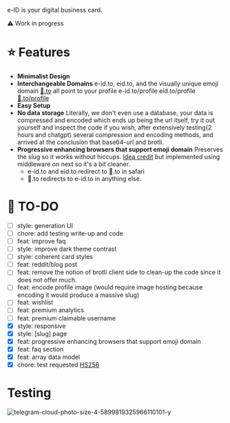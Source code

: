 e-ID is your digital business card.

⚠️ Work in progress

# ⭐ Features
- **Minimalist Design**
- **Interchangeable Domains** e-id.to, eid.to, and the visually unique emoji domain [👤️️.to](xn--mq8h.to) all point to your profile e-id.to/profile eid.to/profile [👤️️.to/profile](xn--mq8h.to/profile)
- **Easy Setup**
- **No data storage** Literally, we don't even use a database, your data is compressed and encoded which ends up being the url itself, try it out yourself and inspect the code if you wish, after extensively testing(2 hours and chatgpt) several compression and encoding methods, and arrived at the conclusion that base64-url and brotli.
- **Progressive enhancing browsers that support emoji domain** Preserves the slug so it works without hiccups. [Idea credit](https://github.com/jonroig/emojiurlifier) but implemented using middleware on next so it's a bit cleaner.
  - e-id.to and eid.to redirect to 👤️️️️.to in safari
  - 👤.to redirects to e-id.to in anything else.


# 📝 TO-DO
- [ ] style: generation UI
- [ ] chore: add testing write-up and code
- [ ] feat: improve faq
- [ ] style: improve dark theme contrast
- [ ] style: coherent card styles
- [ ] feat: reddit/blog post
- [ ] feat: remove the notion of brotli client side to clean-up the code since it does not offer much.
- [ ] feat: encode profile image (would require image hosting because encoding it would produce a massive slug)
- [ ] feat: wishlist
- [ ] feat: premium analytics
- [ ] feat: premium claimable username
- [x] style: responsive
- [x] style: [slug] page
- [x] feat: progressive enhancing browsers that support emoji domain
- [x] feat: faq section
- [x] feat: array data model
- [x] chore: test requested [HS256](https://pypi.org/project/python-jose/)

# Testing
![telegram-cloud-photo-size-4-5899819325966110101-y](https://github.com/adriangalilea/e-id/assets/90320947/a06d37a0-54b9-4aec-ae14-a096bcac31f9)
